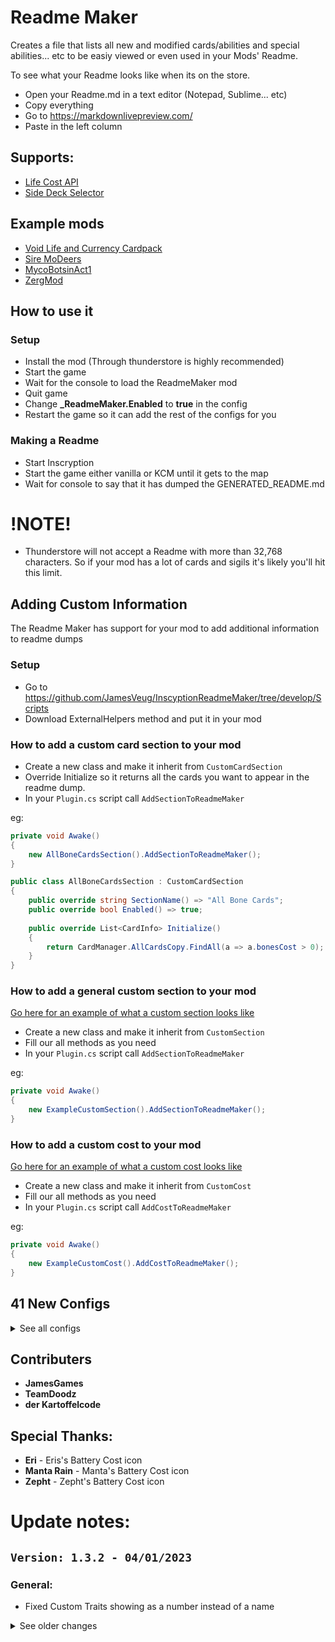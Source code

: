 # Readme Maker
Creates a file that lists all new and modified cards/abilities and special abilities... etc to be easiy viewed or even used in your Mods' Readme.



To see what your Readme looks like when its on the store.
- Open your Readme.md in a text editor (Notepad, Sublime... etc)
- Copy everything
- Go to https://markdownlivepreview.com/
- Paste in the left column

## Supports:
- [Life Cost API](https://inscryption.thunderstore.io/package/Void_Slime/Life_Cost_API/)
- [Side Deck Selector](https://inscryption.thunderstore.io/package/Infiniscryption/Side_Deck_Selector/)

## Example mods
- [Void Life and Currency Cardpack](https://inscryption.thunderstore.io/package/Void_Slime/Void_Life_and_Currency_Cardpack/)
- [Sire MoDeers](https://inscryption.thunderstore.io/package/Sire/Sire_MoDeers/)
- [MycoBotsinAct1](https://inscryption.thunderstore.io/package/Cevin2006/MycoBotsinAct1/)
- [ZergMod](https://inscryption.thunderstore.io/package/JamesGames/ZergMod/)


## How to use it

### Setup
- Install the mod (Through thunderstore is highly recommended)
- Start the game
- Wait for the console to load the ReadmeMaker mod
- Quit game
- Change **_ReadmeMaker.Enabled** to **true** in the config
- Restart the game so it can add the rest of the configs for you 

### Making a Readme
- Start Inscryption
- Start the game either vanilla or KCM until it gets to the map
- Wait for console to say that it has dumped the GENERATED_README.md


# !NOTE!
- Thunderstore will not accept a Readme with more than 32,768 characters. So if your mod has a lot of cards and sigils it's likely you'll hit this limit.


## Adding Custom Information
The Readme Maker has support for your mod to add additional information to readme dumps

### Setup
- Go to https://github.com/JamesVeug/InscyptionReadmeMaker/tree/develop/Scripts
- Download ExternalHelpers method and put it in your mod

### How to add a custom card section to your mod
- Create a new class and make it inherit from `CustomCardSection` 
- Override Initialize so it returns all the cards you want to appear in the readme dump.
- In your `Plugin.cs` script call `AddSectionToReadmeMaker`


eg:
```csharp
private void Awake()
{
    new AllBoneCardsSection().AddSectionToReadmeMaker();
}
```

```csharp
public class AllBoneCardsSection : CustomCardSection
{
    public override string SectionName() => "All Bone Cards";
    public override bool Enabled() => true;
    
    public override List<CardInfo> Initialize()
    {
        return CardManager.AllCardsCopy.FindAll(a => a.bonesCost > 0);
    }
}
```

### How to add a general custom section to your mod
[Go here for an example of what a custom section looks like](https://github.com/JamesVeug/InscyptionReadmeMaker/blob/develop/Scripts/ExternalHelpers/Examples/ExampleCustomSection.cs)
- Create a new class and make it inherit from `CustomSection`
- Fill our all methods as you need
- In your `Plugin.cs` script call `AddSectionToReadmeMaker`

eg:
```csharp
private void Awake()
{
    new ExampleCustomSection().AddSectionToReadmeMaker();
}
```

### How to add a custom cost to your mod
[Go here for an example of what a custom cost looks like](https://github.com/JamesVeug/InscyptionReadmeMaker/blob/develop/Scripts/ExternalHelpers/Examples/ExampleCustomCost.cs)
- Create a new class and make it inherit from `CustomCost`
- Fill our all methods as you need
- In your `Plugin.cs` script call `AddCostToReadmeMaker`

eg:
```csharp
private void Awake()
{
    new ExampleCustomCost().AddCostToReadmeMaker();
}
```

## 41 New Configs

<details>
  <summary>See all configs</summary>

|Section|Key|Description|
|:-|:-|:-|
|1. Readme Maker|Enabled|Should the ReadmeMaker create a GeneratedReadme?|
|1. Readme Maker|Save To|Where to save the generated readme to. If blank will be same folder as ReadmeMaker.dll. See console for exact location after making a readme.|
|2. General|Display By|Changes how the cards, abilities and special abilities are displayed.|
|2. General|Filter by JSONLoader Mod Prefix|Show .jdlr cards with a specific Mod Prefix. Disable by leaving blank.|
|2. General|Filter by Mod GUID|Only cards, sigils... etc related to this mods GUID. Disable by leaving blank.|
|2. General|Header Size|How big should the header be? (Does not work for type Foldout!|
|2. General|Header Type|How should the header be shown? (Unaffected by Size)|
|2. General|Ignore Empty Columns|True=Any columns that have no data will not be shown, False=All columns shown even if it has no data to show.|
|2. General|Ignore Mod by GUID|Ignore mods using these guids. Separate multiple guids by a comma. Disable by leaving blank.|
|2. General|Show GUIDs|Show the mod GUID for each sigils, tribes... etc.|
|2. General|Sort By|Changes the order of how rows in sections are displayed.|
|2. General|Sort by Ascending|True=Names will be ordered from A-Z, False=Z-A... etc.|
|3. Toggle Sections|Gramophone Sort Type|Order of which the Gramophone tracks will show in.|
|3. Toggle Sections|Show Boons|Show all new Boons added in its own section..|
|3. Toggle Sections|Show Cards Modified|Show a section that lists all the cards modified.|
|3. Toggle Sections|Show Configs|Should the Readme Maker show a section listing all the new configs added?|
|3. Toggle Sections|Show Consumable Items|Show all new Consumable Items added in its own section.|
|3. Toggle Sections|Show Encounters|Show all new encounters added in its own section..|
|3. Toggle Sections|Show Gramophone Tracks|Show all new Gramophone Tracks added in its own section.|
|3. Toggle Sections|Show Kaycees Mod Challenges|Show all new challenges added for Kaycee's mod.|
|3. Toggle Sections|Show Kaycees Mod Starter Decks|Show all new starter decks for Kaycee's mod.|
|3. Toggle Sections|Show Map Nodes|Show all new map nodes added in its own section..|
|3. Toggle Sections|Show Pelts|Show all new Pelts added in its own section.|
|3. Toggle Sections|Show Regions|Show all new regions.|
|3. Toggle Sections|Show Side Decks|Show a section that lists all the custom side deck cards.|
|3. Toggle Sections|Show Sigils|Show all new sigils listed on cards in its own section.|
|3. Toggle Sections|Show Special Abilities|Show all new special abilities listed on cards in its own section.|
|3. Toggle Sections|Show Tribes|Show all new tribes added in its own section.|
|4. Card Section Options|Align Cost|Centers the cost of the costs. (Adds a lot of characters)|
|4. Card Section Options|Join duplicate Sigils|If a card has 2 of the same sigil, it will show as Fledgling(x2) instead of Fledgling, Fledgling.|
|4. Card Section Options|Show Cost Min Collapse Amount|Minimum amount before costs are shown as (icon)5 instead of (icon)(icon)...etc|
|4. Card Section Options|Show Evolutions|Show what each card can evolve into when given Fledgling. (Wolf Cub -> Wolf, Elf Fawn -> Elf... etc).|
|4. Card Section Options|Show Frozen Away|Show what each card turns into when killed given the Frozen Away sigil. (Frozen Possum -> Possum... etc).|
|4. Card Section Options|Show Sigils|Show what each cards Sigils are. (Waterborne, Fledgling... etc).|
|4. Card Section Options|Show Specials|Show what each cards Special Abilities are. (Ouroboros, Mirror, CardsInHand... etc).|
|4. Card Section Options|Show Tail|Show what each card will leave behind before attacked. (Skink -> Skink Tail... etc).|
|4. Card Section Options|Show Traits|Show what Traits each card has (KillSurvivors, Ant, Goat, Pelt, Terrain... etc).|
|4. Card Section Options|Show Tribes|Show what Tribes each card has (Insect, Canine... etc).|
|4. Card Section Options|Show Unobtainable Cards|Show cards that can not be added to your deck.  (Trail cards, Frozen Away Cards, Evolutions... etc)|
|4. Card Section Options|Sort Type|Changes the order that the cards will be displayed in.|
|4. Card Section Options|Sort by Ascending|True=Names will be ordered from A-Z, False=Z-A... etc|
</details>



## Contributers
- **JamesGames**
- **TeamDoodz**
- **der Kartoffelcode**

## Special Thanks:
- **Eri** - Eris's Battery Cost icon
- **Manta Rain** - Manta's Battery Cost icon
- **Zepht** - Zepht's Battery Cost icon


# Update notes:

## `Version: 1.3.2 - 04/01/2023`
### General:
- Fixed Custom Traits showing as a number instead of a name

<details>
  <summary>See older changes</summary>


## `Version: 1.3.1 - 20/11/2022`
### General:
- Fixed error with API 2.7.1's changes to the Pelt Manager


## `Version: 1.3.0 - 17/11/2022`
### General:
- Upgraded API to 2.7.0
 
### Added:
#### General
- Added support for new Pelts
- Added support for new Gramophone Tracks

#### Region Section
- Added Main Tribes column
- Added Opponents column
- Added Items column
- Added Encounters column

#### Encounters Section
- Added Min Difficulty column
- Added Max Difficulty column
- Added Regions column
- Added Main Tribes column
- Added Turns column

### Changes:
- Replaced Region Specific from Item Section with Available In Regions column


## `Version: 1.2.0 - 6/11/2022`
### General:
- The Readme Maker creates a separate GENERATED_README per mod now!

### Added:
- Added support for new Consumable Items


## `Version: 1.1.0 - 2/10/2022`
### Added:
- Support for custom Sections from mods
- Support for custom card Sections from mods
- Support for custom costs from mods


## `Version: 1.0.0 - 29/6/2022`
### General:
- New Icon!
- ReadmeMaker now loads before all other mods but after API.
- Changed mod GUID to _jamesgames.inscryption.readmemaker
- Refactored configs.

### Added:
- Added Modified Cards section
- Added GUID column to all sections. Shows when *Show GUIDs* is on.
- Added Mod Prefix column to all card sections. Shows when *Show GUIDs* is on.
- Added Card Count to Tribe section
- Added Config to show Show GUIDs for all sections. Off by default
- Added Config to filter mods by GUID
- Added Config to filter mods by Mod Prefix
- Added Config to ignore mods by GUID
- Added Config to sort everything by Ascending or Descending

### Fixed:
- Fixed Tribes incorrectly appearing
- Fixed New Cards section disabling when Ascension starer decks disabled
- Fixed Disabling Tribe column not working
- Fixed Disabling Config section not working
- Fixed MapNode Section showing wrong GUID.
- Fixed Patches running when Readme Maker is disabled
- Fixed Extra space appearing for Sigils and Special Abilities 

## `Version: 0.11.0 - 27/3/2022`
### General:
- Bumped API requirement to 2.4

### Added:
- New Boon section
- New Region section

### Fixed:
- Fixed new Map nodes not appearing using new API manager
- Fixed new challenges breaking Readme dump
- Fixed new starter deck section appearing even when disabled

## `Version: 0.10.0 - 27/3/2022`
### General:
- Bumped API to 2.1

### Added:
- New Tribe section
- New Encounter section

### Fixed:
- Fixed cards missing a displayName causing a NullReference
- Fixed Map node section not showing 

## `Version: 0.9.0 - 25/3/2022`
### General:
- Combined Summary and dropdowns
- Removed List display type

### Added:
- Added custom Map node section with Config support
- Added custom Ascension Challenge section with Config support
- Added custom Ascension Starter Deck section with Config support
- Added Money cost support
- Added Life cost support

### Fixed:
- Fixed LifeMoney cost not working
- Added cards only accessible by tail not showing in list

## `Version: 0.8.0 - 22/3/2022`
### General:
- Api v2.0/Kaycees mod support (Modified Cards not supported yet)

### Added:
- Tail column added with config

## `Version: 0.7.0 - 12/3/2022`
### General:
- Power for cards now uses baseDamage instead. No longer modified by the game.
- Health for cards now uses baseDamage instead. No longer modified by the game.

### Added:
- Frozen Away column added with config

### Fixed:
- Evolution cards not appearing in card list when `Show Unobtainable Cards` is off. 

## `Version: 0.6.0 - 27/2/2022`
### General:
- Mods can now override the names of custom tribes/traits/SpecialStatInfo to be shown correctly.
- Cards are sorted by name by default
- Unobtainable cards are now shown by default

### Added:
- Support for mods to add their own additions to this.
- Config to show a section for custom Configs from specific mods
- Config to enable/disable mod. (Starts off in case mods use this as a dependency)
- Config to change Header Size
- Config to change Header to a dropdown (Doesn't work with sizes)
- Added Bells and CardsInHand SpecialStatInfo support

### Fixed:
- Error when trying to show costs that do not have a single image to show.
- Double up costs when larger than a the largest single image.


## `Version: 0.5.0 - 23/2/2022`
### General:
- Duplicate Sigils on cards are combiend to be Waterborne(x2) instead of Waterborne, Waterborne.
- Added support for viewing modified cards
- Added support for cards to show vanilla stat modifiers (Ant, Mirror... etc)
- Added support for viewing side deck cards
- Readme is now dumped when starting the game instead of waiting 5 seconds
- Did some refactoring for better understand errors when reported

### Added:
- Config to show/hide a side deck card section
- Config to show/hide a modified card section
- Config to combine sigils on cards to be Waterborne(x2) instead of Waterborne, Waterborne.
- Config to show/hide sigil sections
- Config to show/hide special abilities sections

### Fixed:
- Potential fix for Readme maker not working when installed manually
- Sigils with no rulebook name are now ignored in their sections
- Special Abilities with no rulebook name are now ignored in their sections


## `Version: 0.4.0 - 18/2/2022`
### General:
- Refactored how Config works. So you'll need to delete your config so it makes a new one with the correct options.
- Greatly reduced character count

### Added:
- Support for Life Cost
- Config Disable aligning of images
- Config to disable Tribes
- Config to disable Traits
- Config to disable Special Abilites


### Removed:
- Removed Manta's Energy icon because there isn't support for multiple image types per cost yet
- Removed Zepht's Energy icon because there isn't support for multiple image types per cost yet


## `Version: 0.3.0 - 7/2/2022`
### Added:
- Config to change Display Type (List/Table). Table by Default since it uses less characters and looks better.
- Config to change where the readme is exported to.
- Support for descriptions with `[creature]`. Replaced with `A card bearing this sigil`. Thanks to TeamDoodz.


## `Version: 0.2.0 - 27/1/2022`
### Added:
- Config to change how the Readme will be shown
- Added Traits
- Added Tribes
- Added Energy Cost
- Added Mox Gem Costs
- Costs Larger than 4 will now show as (icon)X. Changeable 

### Changed:
- Compressed URLs to fit in more cards in the Readme

### Fixed:
- Icons not aligned


## `Version: 0.1.0 - 17/1/2022`
### General:
- Initial Release

</details>